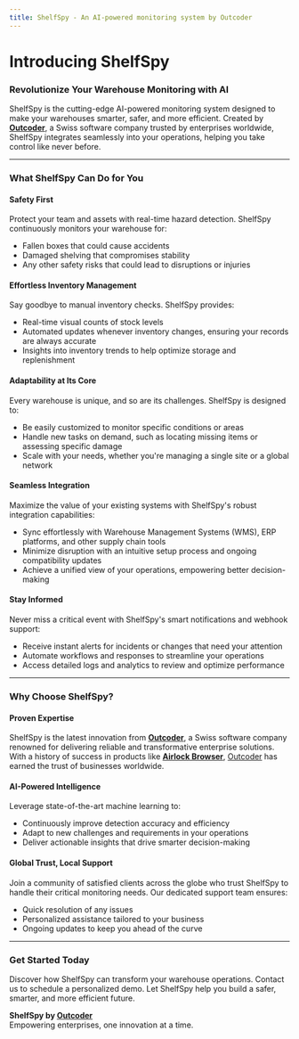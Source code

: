 ```yaml
---
title: ShelfSpy - An AI-powered monitoring system by Outcoder
---
```


# Introducing ShelfSpy

### Revolutionize Your Warehouse Monitoring with AI

ShelfSpy is the cutting-edge AI-powered monitoring system designed 
to make your warehouses smarter, safer, and more efficient. 
Created by **[Outcoder](https://www.outcoder.com)**, a Swiss software company trusted 
by enterprises worldwide, ShelfSpy integrates seamlessly into your operations, 
helping you take control like never before.

---

### **What ShelfSpy Can Do for You**

#### **Safety First**  
Protect your team and assets with real-time hazard detection. ShelfSpy continuously monitors your warehouse for:
- Fallen boxes that could cause accidents
- Damaged shelving that compromises stability
- Any other safety risks that could lead to disruptions or injuries

#### **Effortless Inventory Management**  
Say goodbye to manual inventory checks. ShelfSpy provides:
- Real-time visual counts of stock levels
- Automated updates whenever inventory changes, ensuring your records are always accurate
- Insights into inventory trends to help optimize storage and replenishment

#### **Adaptability at Its Core**  
Every warehouse is unique, and so are its challenges. ShelfSpy is designed to:
- Be easily customized to monitor specific conditions or areas
- Handle new tasks on demand, such as locating missing items or assessing specific damage
- Scale with your needs, whether you're managing a single site or a global network

#### **Seamless Integration**  
Maximize the value of your existing systems with ShelfSpy's robust integration capabilities:
- Sync effortlessly with Warehouse Management Systems (WMS), ERP platforms, and other supply chain tools
- Minimize disruption with an intuitive setup process and ongoing compatibility updates
- Achieve a unified view of your operations, empowering better decision-making

#### **Stay Informed**  
Never miss a critical event with ShelfSpy's smart notifications and webhook support:
- Receive instant alerts for incidents or changes that need your attention
- Automate workflows and responses to streamline your operations
- Access detailed logs and analytics to review and optimize performance

---

### **Why Choose ShelfSpy?**

#### Proven Expertise  
ShelfSpy is the latest innovation from **[Outcoder](https://www.outcoder.com)**, a Swiss software company renowned for delivering reliable and transformative enterprise solutions. With a history of success in products like **[Airlock Browser](https://www.outcoder.com/Products/AirlockBrowser/)**, [Outcoder](https://www.outcoder.com) has earned the trust of businesses worldwide.

#### AI-Powered Intelligence  
Leverage state-of-the-art machine learning to:
- Continuously improve detection accuracy and efficiency
- Adapt to new challenges and requirements in your operations
- Deliver actionable insights that drive smarter decision-making

#### Global Trust, Local Support  
Join a community of satisfied clients across the globe who trust ShelfSpy to handle their critical monitoring needs. Our dedicated support team ensures:
- Quick resolution of any issues
- Personalized assistance tailored to your business
- Ongoing updates to keep you ahead of the curve

---

### **Get Started Today**
Discover how ShelfSpy can transform your warehouse operations. Contact us to schedule a personalized demo. Let ShelfSpy help you build a safer, smarter, and more efficient future.

**ShelfSpy by [Outcoder](https://www.outcoder.com)**  
Empowering enterprises, one innovation at a time.


